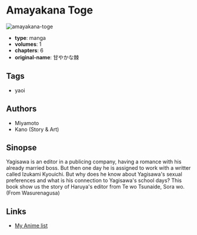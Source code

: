 # Amayakana Toge

![amayakana-toge](https://cdn.myanimelist.net/images/manga/4/8870.jpg)

-   **type**: manga
-   **volumes**: 1
-   **chapters**: 6
-   **original-name**: 甘やかな棘

## Tags

-   yaoi

## Authors

-   Miyamoto
-   Kano (Story & Art)

## Sinopse

Yagisawa is an editor in a publicing company, having a romance with his already married boss. But then one day he is assigned to work with a writter called Izukami Kyouichi. But why does he know about Yagisawa's sexual preferences and what is his connection to Yagisawa's school days?
This book show us the story of Haruya's editor from Te wo Tsunaide, Sora wo. (From Wasurenagusa)

## Links

-   [My Anime list](https://myanimelist.net/manga/6538/Amayakana_Toge)
